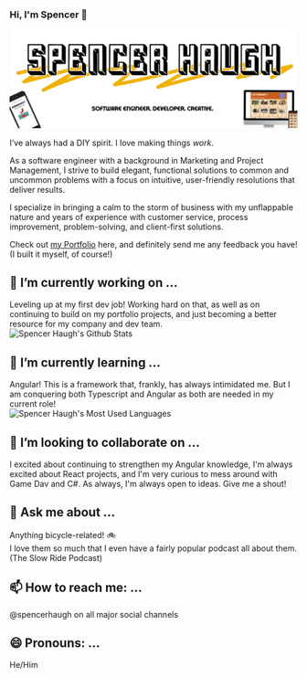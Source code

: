 ### Hi, I'm Spencer 👋

![Head image](/images/github-head-01.png)

I’ve always had a DIY spirit. I love making things *work*.  

As a software engineer with a background in Marketing and Project Management, I strive to build elegant, functional solutions to common and uncommon problems with a focus on intuitive, user-friendly resolutions that deliver results.  

I specialize in bringing a calm to the storm of business with my unflappable nature and years of experience with customer service, process improvement, problem-solving, and client-first solutions.  

Check out [my Portfolio](https://spencerhaugh.dev) here, and definitely send me any feedback you have! (I built it myself, of course!)  


## 🔭 I’m currently working on ...
Leveling up at my first dev job! Working hard on that, as well as on continuing to build on my portfolio projects, and just becoming a better resource for my company and dev team.   
![Spencer Haugh's Github Stats](https://github-readme-stats.vercel.app/api?username=spencerhaugh&show_icons=true&theme=gruvbox)

## 🌱 I’m currently learning ...
Angular! This is a framework that, frankly, has always intimidated me. But I am conquering both Typescript and Angular as both are needed in my current role!  
![Spencer Haugh's Most Used Languages](https://github-readme-stats.vercel.app/api/top-langs/?username=spencerhaugh&layout=compact)

## 👯 I’m looking to collaborate on ...
I excited about continuing to strengthen my Angular knowledge, I'm always excited about React projects, and I'm very curious to mess around with Game Dav and C#. As always, I'm always open to ideas. Give me a shout!  

## 💬 Ask me about ...
Anything bicycle-related! :bike:  
I love them so much that I even have a fairly popular podcast all about them. (The Slow Ride Podcast)  

## 📫 How to reach me: ...
@spencerhaugh on all major social channels  

## 😄 Pronouns: ...
He/Him

